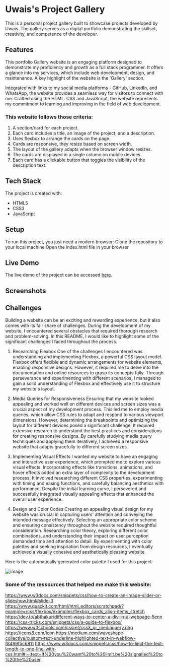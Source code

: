 # Uwais's Project Gallery

This is a personal project gallery built to showcase projects developed by Uwais. The gallery serves as a digital portfolio demonstrating the skillset, creativity, and competence of the developer.

## Features

This portfolio Gallery website is an engaging platform designed to demonstrate my proficiency and growth as a full stack programmer. It offers a glance into my services, which include web development, design, and maintenance. A key highlight of the website is the 'Gallery' section.

Integrated with links to my social media platforms - GitHub, LinkedIn, and WhatsApp, the website provides a seamless way for visitors to connect with me. Crafted using the HTML. CSS and JavaScript, the website represents my commitment to learning and improving in the field of web development.

### This website follows those criteria:

1. A section/card for each project.
2. Each card includes a title, an image of the project, and a description.
3. Uses flexbox to arrange the cards on the page.
4. Cards are responsive, they resize based on screen width.
5. The layout of the gallery adapts when the browser window resizes.
6. The cards are displayed in a single column on mobile devices.
7. Each card has a clickable button that toggles the visibility of the description text.

## Tech Stack

The project is created with:

- HTML5
- CSS3
- JavaScript

## Setup

To run this project, you just need a modern browser:
Clone the repository to your local machine
Open the index.html file in your browser

## Live Demo

The live demo of the project can be accessed [here](https://uwais-moosa.github.io/project-gallery).

## Screenshots

## Challenges

Building a website can be an exciting and rewarding experience, but it also comes with its fair share of challenges. During the development of my website, I encountered several obstacles that required thorough research and problem-solving. In this README, I would like to highlight some of the significant challenges I faced throughout the process.

1. Researching Flexbox
One of the challenges I encountered was understanding and implementing Flexbox, a powerful CSS layout model. Flexbox offers flexible and dynamic arrangements for website elements, enabling responsive designs. However, it required me to delve into the documentation and online resources to grasp its concepts fully. Through perseverance and experimenting with different scenarios, I managed to gain a solid understanding of Flexbox and effectively use it to structure my website's layout.

2. Media Queries for Responsiveness
Ensuring that my website looked appealing and worked well on different devices and screen sizes was a crucial aspect of my development process. This led me to employ media queries, which allow CSS rules to adapt and respond to various viewport dimensions. However, determining the breakpoints and optimizing the layout for different devices posed a significant challenge. It required extensive research to understand the best practices and considerations for creating responsive designs. By carefully studying media query techniques and applying them iteratively, I achieved a responsive website that adapts gracefully to different screen sizes.

3. Implementing Visual Effects
I wanted my website to have an engaging and interactive user experience, which prompted me to explore various visual effects. Incorporating effects like transitions, animations, and hover effects added an extra layer of complexity to the development process. It involved researching different CSS properties, experimenting with timing and easing functions, and carefully balancing aesthetics with performance. Despite the initial learning curve, I persevered and successfully integrated visually appealing effects that enhanced the overall user experience.

4. Design and Color Codes
Creating an appealing visual design for my website was crucial in capturing users' attention and conveying the intended message effectively. Selecting an appropriate color scheme and ensuring consistency throughout the website required thoughtful consideration. Researching color theory, exploring different color combinations, and understanding their impact on user perception demanded time and attention to detail. By experimenting with color palettes and seeking inspiration from design resources, I eventually achieved a visually cohesive and aesthetically pleasing website.

Here is the automatically generated color palette I used for this project:

![image](https://github.com/Uwais-Moosa/gallery-F-C/assets/118063441/2771157a-d2ec-437c-a982-408936f2f260)

### Some of the ressources that helped me make this website:
https://www.w3docs.com/snippets/css/how-to-create-an-image-slider-or-slideshow.html#slide-3
https://www.quackit.com/html/html_editors/scratchpad/?example=/css/flexbox/examples/flexbox_cards_align-items_stretch
https://dev.to/abthakur/different-ways-to-center-a-div-in-a-webpage-5enn
https://css-tricks.com/snippets/css/a-guide-to-flexbox/
https://www.w3schools.com/cssref/css3_pr_mediaquery.php
https://icons8.com/icon
https://medium.com/waveshape-collective/custom-text-underline-highlighted-text-in-webflow-f8499f5c6811
https://www.w3docs.com/snippets/css/how-to-limit-the-text-length-to-one-line-with-css.html#:~:text=If%20you%20want%20to%20limit,be%20signalled%20to%20the%20user.

